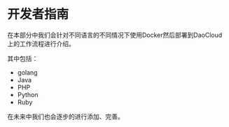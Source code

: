 # 开发者指南

在本部分中我们会针对不同语言的不同情况下使用Docker然后部署到DaoCloud上的工作流程进行介绍。

其中包括：

 - golang
 - Java
 - PHP
 - Python
 - Ruby

在未来中我们也会逐步的进行添加、完善。
